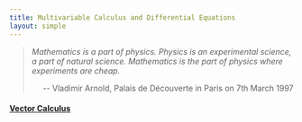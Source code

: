 ```yaml
---
title: Multivariable Calculus and Differential Equations
layout: simple
---
```

>*Mathematics is a part of physics. Physics is an experimental science, a part of natural science. Mathematics is the part of physics where experiments are cheap.*
>
><p align="right">-- Vladimir Arnold, Palais de Découverte in Paris on 7th March 1997</p>
#### [Vector Calculus](/study/Imperial_mathematics/year_2/Multivariable_Calculus_and_Differential_Equations/Part_1_Vector_Calculus)

